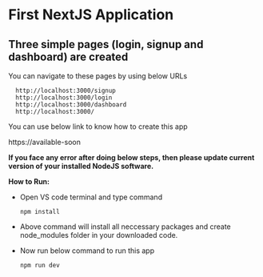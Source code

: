 # First NextJS Application

## Three simple pages (login, signup and dashboard) are created

You can navigate to these pages by using below URLs

      http://localhost:3000/signup
      http://localhost:3000/login
      http://localhost:3000/dashboard
      http://localhost:3000/

You can use below link to know how to create this app

https://available-soon

**If you face any error after doing below steps, then please update current version of your installed NodeJS software.**

**How to Run:**

- Open VS code terminal and type command

      npm install

- Above command will install all neccessary packages and create node_modules folder in your downloaded code.

- Now run below command to run this app

      npm run dev
